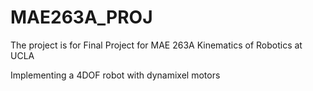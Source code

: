 # MAE263A_PROJ
The project is for Final Project for MAE 263A Kinematics of Robotics at UCLA

Implementing a 4DOF robot with dynamixel motors
